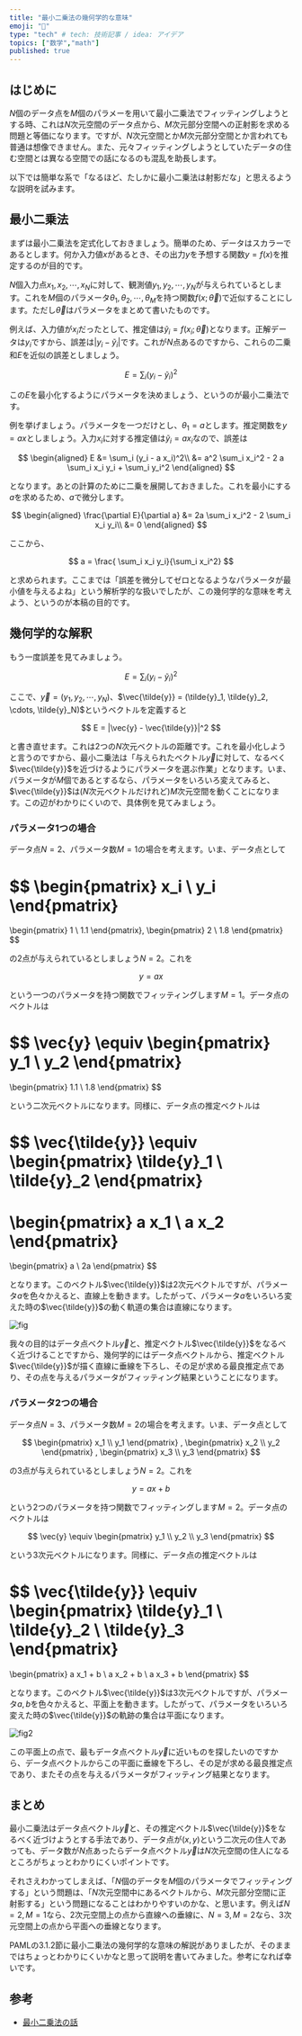 ```yaml
---
title: "最小二乗法の幾何学的な意味"
emoji: "🤖"
type: "tech" # tech: 技術記事 / idea: アイデア
topics: ["数学","math"]
published: true
---
```


## はじめに

$N$個のデータ点を$M$個のパラメーを用いて最小二乗法でフィッティングしようとする時、これは$N$次元空間のデータ点から、$M$次元部分空間への正射影を求める問題と等価になります。ですが、$N$次元空間とか$M$次元部分空間とか言われても普通は想像できません。また、元々フィッティングしようとしていたデータの住む空間とは異なる空間での話になるのも混乱を助長します。

以下では簡単な系で「なるほど、たしかに最小二乗法は射影だな」と思えるような説明を試みます。

## 最小二乗法

まずは最小二乗法を定式化しておきましょう。簡単のため、データはスカラーであるとします。何か入力値$x$があるとき、その出力$y$を予想する関数$y = f(x)$を推定するのが目的です。

$N$個入力点$x_1, x_2, \cdots, x_N$に対して、観測値$y_1, y_2, \cdots, y_N$が与えられているとします。これを$M$個のパラメータ$\theta_1, \theta_2, \cdots, \theta_M$を持つ関数$f(x; \vec{\theta})$で近似することにします。ただし$\vec{\theta}$はパラメータをまとめて書いたものです。

例えば、入力値が$x_i$だったとして、推定値は$\tilde{y}_i = f(x_i; \vec{\theta})$となります。正解データは$y_i$ですから、誤差は$|y_i - \tilde{y}_i|$です。これが$N$点あるのですから、これらの二乗和$E$を近似の誤差としましょう。

$$
E = \sum_i (y_i - \tilde{y}_i)^2
$$

この$E$を最小化するようにパラメータを決めましょう、というのが最小二乗法です。

例を挙げましょう。パラメータを一つだけとし、$\theta_1 = a$とします。推定関数を$y = ax$としましょう。入力$x_i$に対する推定値は$\tilde{y}_i = a x_i$なので、誤差は

$$
\begin{aligned}
E &= \sum_i (y_i - a x_i)^2\\
&= a^2 \sum_i  x_i^2 - 2 a \sum_i x_i y_i + \sum_i y_i^2
\end{aligned}
$$

となります。あとの計算のために二乗を展開しておきました。これを最小にする$a$を求めるため、$a$で微分します。

$$
\begin{aligned}
\frac{\partial E}{\partial a} &=  2a \sum_i  x_i^2 - 2 \sum_i x_i y_i\\
&= 0
\end{aligned}
$$

ここから、

$$
a = \frac{ \sum_i x_i y_i}{\sum_i  x_i^2}
$$

と求められます。ここまでは「誤差を微分してゼロとなるようなパラメータが最小値を与えるよね」という解析学的な扱いでしたが、この幾何学的な意味を考えよう、というのが本稿の目的です。

## 幾何学的な解釈

もう一度誤差を見てみましょう。

$$
E = \sum_i (y_i - \tilde{y}_i)^2
$$

ここで、$\vec{y} = (y_1, y_2, \cdots, y_N)$、$\vec{\tilde{y}} = (\tilde{y}_1, \tilde{y}_2, \cdots, \tilde{y}_N)$というベクトルを定義すると

$$
E = |\vec{y} - \vec{\tilde{y}}|^2
$$

と書き直せます。これは2つの$N$次元ベクトルの距離です。これを最小化しようと言うのですから、最小二乗法は「与えられたベクトル$\vec{y}$に対して、なるべく$\vec{\tilde{y}}$を近づけるようにパラメータを選ぶ作業」となります。いま、パラメータが$M$個であるとするなら、パラメータをいろいろ変えてみると、$\vec{\tilde{y}}$は($N$次元ベクトルだけれど)$M$次元空間を動くことになります。この辺がわかりにくいので、具体例を見てみましょう。

### パラメータ1つの場合

データ点$N=2$、パラメータ数$M=1$の場合を考えます。いま、データ点として

$$
\begin{pmatrix}
x_i \\ y_i
\end{pmatrix}
=
\begin{pmatrix}
1 \\ 1.1
\end{pmatrix},
\begin{pmatrix}
2 \\ 1.8
\end{pmatrix}
$$

の2点が与えられているとしましょう$N=2$。これを

$$
y = a x
$$

という一つのパラメータを持つ関数でフィッティングします$M=1$。データ点のベクトルは

$$
\vec{y} \equiv
\begin{pmatrix}
y_1 \\ y_2
\end{pmatrix}
=
\begin{pmatrix}
1.1 \\ 1.8
\end{pmatrix}
$$

という二次元ベクトルになります。同様に、データ点の推定ベクトルは

$$
\vec{\tilde{y}} \equiv
\begin{pmatrix}
\tilde{y}_1 \\ \tilde{y}_2
\end{pmatrix}
=
\begin{pmatrix}
a x_1 \\ a x_2
\end{pmatrix}
=
\begin{pmatrix}
a \\ 2a
\end{pmatrix}
$$

となります。このベクトル$\vec{\tilde{y}}$は2次元ベクトルですが、パラメータ$a$を色々かえると、直線上を動きます。したがって、パラメータ$a$をいろいろ変えた時の$\vec{\tilde{y}}$の動く軌道の集合は直線になります。

![fig](/images/least_squares_method2/param1.png)

我々の目的はデータ点ベクトル$\vec{y}$と、推定ベクトル$\vec{\tilde{y}}$をなるべく近づけることですから、幾何学的にはデータ点ベクトルから、推定ベクトル$\vec{\tilde{y}}$が描く直線に垂線を下ろし、その足が求める最良推定点であり、その点を与えるパラメータがフィッティング結果ということになります。

### パラメータ2つの場合

データ点$N=3$、パラメータ数$M=2$の場合を考えます。いま、データ点として

$$
\begin{pmatrix}
x_1 \\ y_1
\end{pmatrix}
,
\begin{pmatrix}
x_2 \\ y_2
\end{pmatrix}
,
\begin{pmatrix}
x_3 \\ y_3
\end{pmatrix}
$$

の3点が与えられているとしましょう$N=2$。これを

$$
y = a x + b
$$

という2つのパラメータを持つ関数でフィッティングします$M=2$。データ点のベクトルは

$$
\vec{y} \equiv
\begin{pmatrix}
y_1 \\ y_2 \\ y_3
\end{pmatrix}
$$

という3次元ベクトルになります。同様に、データ点の推定ベクトルは

$$
\vec{\tilde{y}} \equiv
\begin{pmatrix}
\tilde{y}_1 \\ \tilde{y}_2 \\ \tilde{y}_3 
\end{pmatrix}
=
\begin{pmatrix}
a x_1 + b \\ a x_2 + b \\ a x_3 + b
\end{pmatrix}
$$

となります。このベクトル$\vec{\tilde{y}}$は3次元ベクトルですが、パラメータ$a,b$を色々かえると、平面上を動きます。したがって、パラメータをいろいろ変えた時の$\vec{\tilde{y}}$の軌跡の集合は平面になります。

![fig2](/images/least_squares_method2/param2.png)

この平面上の点で、最もデータ点ベクトル$\vec{y}$に近いものを探したいのですから、データ点ベクトルからこの平面に垂線を下ろし、その足が求める最良推定点であり、またその点を与えるパラメータがフィッティング結果となります。

## まとめ

最小二乗法はデータ点ベクトル$\vec{y}$と、その推定ベクトル$\vec{\tilde{y}}$をなるべく近づけようとする手法であり、データ点が$(x, y)$という二次元の住人であっても、データ数が$N$点あったらデータ点ベクトル$\vec{y}$は$N$次元空間の住人になるところがちょっとわかりにくいポイントです。

それさえわかってしまえば、「$N$個のデータを$M$個のパラメータでフィッティングする」という問題は、「$N$次元空間中にあるベクトルから、$M$次元部分空間に正射影する」という問題になることはわかりやすいのかな、と思います。例えば$N=2, M=1$なら、2次元空間上の点から直線への垂線に、$N=3, M=2$なら、3次元空間上の点から平面への垂線となります。


PAMLの3.1.2節に最小二乗法の幾何学的な意味の解説がありましたが、そのままではちょっとわかりにくいかなと思って説明を書いてみました。参考になれば幸いです。

## 参考

* [最小二乗法の話](https://zenn.dev/kaityo256/articles/least_squares_method)

